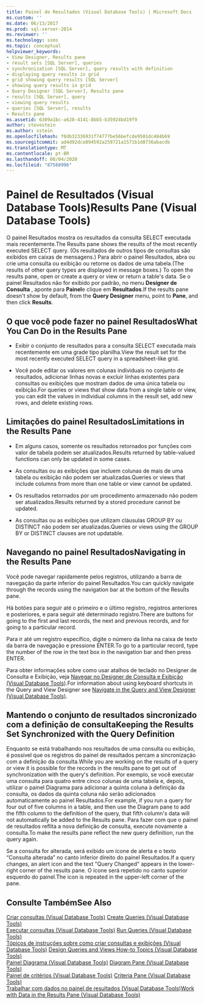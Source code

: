 ```yaml
---
title: Painel de Resultados (Visual Database Tools) | Microsoft Docs
ms.custom: ''
ms.date: 06/13/2017
ms.prod: sql-server-2014
ms.reviewer: ''
ms.technology: ssms
ms.topic: conceptual
helpviewer_keywords:
- View Designer, Results pane
- result sets [SQL Server], queries
- synchronization [SQL Server], query results with definition
- displaying query results in grid
- grid showing query results [SQL Server]
- showing query results in grid
- Query Designer [SQL Server], Results pane
- results [SQL Server], query
- viewing query results
- queries [SQL Server], results
- Results pane
ms.assetid: 6309a1bc-a628-4141-8bb5-b35924bd19f9
author: stevestein
ms.author: sstein
ms.openlocfilehash: f0db32336931f74777be56befcde9501dc484b69
ms.sourcegitcommit: ad4d92dce894592a259721a1571b1d8736abacdb
ms.translationtype: MT
ms.contentlocale: pt-BR
ms.lasthandoff: 08/04/2020
ms.locfileid: "87568996"
---
```

# <a name="results-pane-visual-database-tools"></a><span data-ttu-id="583cd-102">Painel de Resultados (Visual Database Tools)</span><span class="sxs-lookup"><span data-stu-id="583cd-102">Results Pane (Visual Database Tools)</span></span>
  <span data-ttu-id="583cd-103">O painel Resultados mostra os resultados da consulta SELECT executada mais recentemente.</span><span class="sxs-lookup"><span data-stu-id="583cd-103">The Results pane shows the results of the most recently executed SELECT query.</span></span> <span data-ttu-id="583cd-104">(Os resultados de outros tipos de consultas são exibidos em caixas de mensagens.) Para abrir o painel Resultados, abra ou crie uma consulta ou exibição ou retorne os dados de uma tabela.</span><span class="sxs-lookup"><span data-stu-id="583cd-104">(The results of other query types are displayed in message boxes.) To open the results pane, open or create a query or view or return a table's data.</span></span> <span data-ttu-id="583cd-105">Se o painel Resultados não for exibido por padrão, no menu **Designer de Consulta** , aponte para **Painel**e clique em **Resultados**.</span><span class="sxs-lookup"><span data-stu-id="583cd-105">If the results pane doesn't show by default, from the **Query Designer** menu, point to **Pane**, and then click **Results**.</span></span>  
  
## <a name="what-you-can-do-in-the-results-pane"></a><span data-ttu-id="583cd-106">O que você pode fazer no painel Resultados</span><span class="sxs-lookup"><span data-stu-id="583cd-106">What You Can Do in the Results Pane</span></span>  
  
-   <span data-ttu-id="583cd-107">Exibir o conjunto de resultados para a consulta SELECT executada mais recentemente em uma grade tipo planilha.</span><span class="sxs-lookup"><span data-stu-id="583cd-107">View the result set for the most recently executed SELECT query in a spreadsheet-like grid.</span></span>  
  
-   <span data-ttu-id="583cd-108">Você pode editar os valores em colunas individuais no conjunto de resultados, adicionar linhas novas e excluir linhas existentes para consultas ou exibições que mostram dados de uma única tabela ou exibição.</span><span class="sxs-lookup"><span data-stu-id="583cd-108">For queries or views that show data from a single table or view, you can edit the values in individual columns in the result set, add new rows, and delete existing rows.</span></span>  
  
## <a name="limitations-in-the-results-pane"></a><span data-ttu-id="583cd-109">Limitações do painel Resultados</span><span class="sxs-lookup"><span data-stu-id="583cd-109">Limitations in the Results Pane</span></span>  
  
-   <span data-ttu-id="583cd-110">Em alguns casos, somente os resultados retornados por funções com valor de tabela podem ser atualizados.</span><span class="sxs-lookup"><span data-stu-id="583cd-110">Results returned by table-valued functions can only be updated in some cases.</span></span>  
  
-   <span data-ttu-id="583cd-111">As consultas ou as exibições que incluem colunas de mais de uma tabela ou exibição não podem ser atualizadas.</span><span class="sxs-lookup"><span data-stu-id="583cd-111">Queries or views that include columns from more than one table or view cannot be updated.</span></span>  
  
-   <span data-ttu-id="583cd-112">Os resultados retornados por um procedimento armazenado não podem ser atualizados.</span><span class="sxs-lookup"><span data-stu-id="583cd-112">Results returned by a stored procedure cannot be updated.</span></span>  
  
-   <span data-ttu-id="583cd-113">As consultas ou as exibições que utilizam cláusulas GROUP BY ou DISTINCT não podem ser atualizadas.</span><span class="sxs-lookup"><span data-stu-id="583cd-113">Queries or views using the GROUP BY or DISTINCT clauses are not updatable.</span></span>  
  
## <a name="navigating-in-the-results-pane"></a><span data-ttu-id="583cd-114">Navegando no painel Resultados</span><span class="sxs-lookup"><span data-stu-id="583cd-114">Navigating in the Results Pane</span></span>  
 <span data-ttu-id="583cd-115">Você pode navegar rapidamente pelos registros, utilizando a barra de navegação da parte inferior do painel Resultados.</span><span class="sxs-lookup"><span data-stu-id="583cd-115">You can quickly navigate through the records using the navigation bar at the bottom of the Results pane.</span></span>  
  
 <span data-ttu-id="583cd-116">Há botões para seguir até o primeiro e o último registro, registros anteriores e posteriores, e para seguir até determinado registro.</span><span class="sxs-lookup"><span data-stu-id="583cd-116">There are buttons for going to the first and last records, the next and previous records, and for going to a particular record.</span></span>  
  
 <span data-ttu-id="583cd-117">Para ir até um registro específico, digite o número da linha na caixa de texto da barra de navegação e pressione ENTER.</span><span class="sxs-lookup"><span data-stu-id="583cd-117">To go to a particular record, type the number of the row in the text box in the navigation bar and then press ENTER.</span></span>  
  
 <span data-ttu-id="583cd-118">Para obter informações sobre como usar atalhos de teclado no Designer de Consulta e Exibição, veja [Navegar no Designer de Consulta e Exibição &#40;Visual Database Tools&#41;](visual-database-tools.md).</span><span class="sxs-lookup"><span data-stu-id="583cd-118">For information about using keyboard shortcuts in the Query and View Designer see [Navigate in the Query and View Designer &#40;Visual Database Tools&#41;](visual-database-tools.md).</span></span>  
  
## <a name="keeping-the-results-set-synchronized-with-the-query-definition"></a><span data-ttu-id="583cd-119">Mantendo o conjunto de resultados sincronizado com a definição de consulta</span><span class="sxs-lookup"><span data-stu-id="583cd-119">Keeping the Results Set Synchronized with the Query Definition</span></span>  
 <span data-ttu-id="583cd-120">Enquanto se está trabalhando nos resultados de uma consulta ou exibição, é possível que os registros do painel de resultados percam a sincronização com a definição da consulta.</span><span class="sxs-lookup"><span data-stu-id="583cd-120">While you are working on the results of a query or view it is possible for the records in the results pane to get out of synchronization with the query's definition.</span></span> <span data-ttu-id="583cd-121">Por exemplo, se você executar uma consulta para quatro entre cinco colunas de uma tabela e, depois, utilizar o painel Diagrama para adicionar a quinta coluna à definição da consulta, os dados da quinta coluna não serão adicionados automaticamente ao painel Resultados.</span><span class="sxs-lookup"><span data-stu-id="583cd-121">For example, if you run a query for four out of five columns in a table, and then use the Diagram pane to add the fifth column to the definition of the query, that fifth column's data will not automatically be added to the Results pane.</span></span> <span data-ttu-id="583cd-122">Para fazer com que o painel de resultados reflita a nova definição de consulta, execute novamente a consulta.</span><span class="sxs-lookup"><span data-stu-id="583cd-122">To make the results pane reflect the new query definition, run the query again.</span></span>  
  
 <span data-ttu-id="583cd-123">Se a consulta for alterada, será exibido um ícone de alerta e o texto “Consulta alterada” no canto inferior direito do painel Resultados.</span><span class="sxs-lookup"><span data-stu-id="583cd-123">If a query changes, an alert icon and the text "Query Changed" appears in the lower-right corner of the results pane.</span></span> <span data-ttu-id="583cd-124">O ícone será repetido no canto superior esquerdo do painel.</span><span class="sxs-lookup"><span data-stu-id="583cd-124">The icon is repeated in the upper-left corner of the pane.</span></span>  
  
## <a name="see-also"></a><span data-ttu-id="583cd-125">Consulte Também</span><span class="sxs-lookup"><span data-stu-id="583cd-125">See Also</span></span>  
 <span data-ttu-id="583cd-126">[Criar consultas &#40;Visual Database Tools&#41;](create-queries-visual-database-tools.md) </span><span class="sxs-lookup"><span data-stu-id="583cd-126">[Create Queries &#40;Visual Database Tools&#41;](create-queries-visual-database-tools.md) </span></span>  
 <span data-ttu-id="583cd-127">[Executar consultas &#40;Visual Database Tools&#41;](run-queries-visual-database-tools.md) </span><span class="sxs-lookup"><span data-stu-id="583cd-127">[Run Queries &#40;Visual Database Tools&#41;](run-queries-visual-database-tools.md) </span></span>  
 <span data-ttu-id="583cd-128">[Tópicos de instruções sobre como criar consultas e exibições &#40;Visual Database Tools&#41;](design-queries-and-views-how-to-topics-visual-database-tools.md) </span><span class="sxs-lookup"><span data-stu-id="583cd-128">[Design Queries and Views How-to Topics &#40;Visual Database Tools&#41;](design-queries-and-views-how-to-topics-visual-database-tools.md) </span></span>  
 <span data-ttu-id="583cd-129">[Painel Diagrama &#40;Visual Database Tools&#41;](diagram-pane-visual-database-tools.md) </span><span class="sxs-lookup"><span data-stu-id="583cd-129">[Diagram Pane &#40;Visual Database Tools&#41;](diagram-pane-visual-database-tools.md) </span></span>  
 <span data-ttu-id="583cd-130">[Painel de critérios &#40;Visual Database Tools&#41;](criteria-pane-visual-database-tools.md) </span><span class="sxs-lookup"><span data-stu-id="583cd-130">[Criteria Pane &#40;Visual Database Tools&#41;](criteria-pane-visual-database-tools.md) </span></span>  
 [<span data-ttu-id="583cd-131">Trabalhar com dados no painel de resultados &#40;Visual Database Tools&#41;</span><span class="sxs-lookup"><span data-stu-id="583cd-131">Work with Data in the Results Pane &#40;Visual Database Tools&#41;</span></span>](results-pane-visual-database-tools.md)  
  
  
